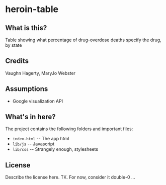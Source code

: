 heroin-table
============

What is this?
-------------

Table showing what percentage of drug-overdose deaths specify the drug, by state

Credits
---------

Vaughn Hagerty, MaryJo Webster

Assumptions
-----------

* Google visualization API

What's in here?
---------------

The project contains the following folders and important files:

* ``index.html`` -- The app html
* ``lib/js`` -- Javascript
* ``lib/css`` -- Strangely enough, stylesheets

License
----------

Describe the license here. TK. For now, consider it double-0 ...

